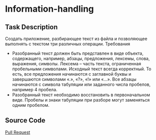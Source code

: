 # Information-handling

## Task Description
Cоздать приложение, разбирающее текст из файла и позволяющее выполнять с текстом три различных операции.
Требования 
- Разобранный текст должен быть представлен в виде объекта, содержащего, например, абзацы, предложения, лексемы, слова, выражения, символы. Лексема – часть текста, ограниченная пробельными символами.
Исходный текст всегда корректный. То есть, все предложения начинаются с заглавной буквы и завершаются символами «.», «?», «!» или «...». Все абзацы начинаются с символа табуляции или заданного числа пробелов, например 4 пробела.
- Разобранный текст необходимо восстановить в первоначальном виде. Пробелы и знаки табуляции при разборе могут заменяться одним пробелом.


## Source Code
[Pull Request](https://github.com/Foltrex/Information-handling/pull/1)